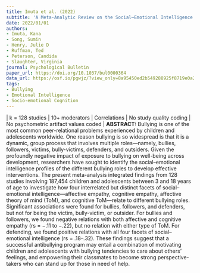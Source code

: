 ```yaml
---
title: Imuta et al. (2022)
subtitle: 'A Meta-Analytic Review on the Social–Emotional Intelligence Correlates of the Six Bullying Roles: Bullies, Followers, Victims, Bully-Victims, Defenders, and Outsiders'
date: 2022/01/01
authors:
- Imuta, Kana
- Song, Sumin
- Henry, Julie D
- Ruffman, Ted
- Peterson, Candida
- Slaughter, Virginia
journal: Psychological Bulletin
paper_url: https://doi.org/10.1037/bul0000364
data_url: https://osf.io/pgwjz/?view_only=8a95450ed2b549288925f8719e0a26e1
tags:
- Bullying
- Emotional Intelligence
- Socio-emotional Cognition
---
```


| k = 128 studies | 10+ moderators | Correlations | No study quality coding | No psychometric artifact values coded | **ABSTRACT:** Bullying is one of the most common peer-relational problems experienced by children and adolescents worldwide. One reason bullying is so widespread is that it is a dynamic, group process that involves multiple roles—namely, bullies, followers, victims, bully-victims, defenders, and outsiders. Given the profoundly negative impact of exposure to bullying on well-being across development, researchers have sought to identify the social–emotional intelligence profiles of the different bullying roles to develop effective interventions. The present meta-analysis integrated findings from 128 studies involving 187,454 children and adolescents between 3 and 18 years of age to investigate how four interrelated but distinct facets of social–emotional intelligence—affective empathy, cognitive empathy, affective theory of mind (ToM), and cognitive ToM—relate to different bullying roles. Significant associations were found for bullies, followers, and defenders, but not for being the victim, bully-victim, or outsider. For bullies and followers, we found negative relations with both affective and cognitive empathy (rs = −.11 to −.22), but no relation with either type of ToM. For defending, we found positive relations with all four facets of social–emotional intelligence (rs = .18–.32). These findings suggest that a successful antibullying program may entail a combination of motivating children and adolescents with bullying tendencies to care about others’ feelings, and empowering their classmates to become strong perspective-takers who can stand up for those in need of help.
